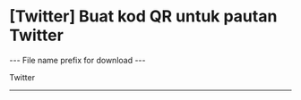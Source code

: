 <h1>[Twitter] Buat kod QR untuk pautan Twitter</h1>

--- File name prefix for download ---

Twitter

----------
